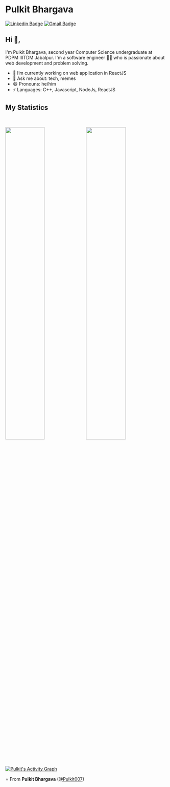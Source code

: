 # Pulkit Bhargava
[![Linkedin Badge](https://img.shields.io/badge/-pulkitbhargava-blue?style=flat-square&logo=Linkedin&logoColor=white&link=https://www.linkedin.com/in/pulkit077/)](https://www.linkedin.com/in/pulkit077/) [![Gmail Badge](https://img.shields.io/badge/-pulkitbhargava222@gmail.com-c14438?style=flat-square&logo=Gmail&logoColor=white&link=mailto:pulkitbhargava222@gmail.com)](mailto:pulkitbhargava222@gmail.com) 

## Hi 👋, 
I'm Pulkit Bhargava, second year Computer Science undergraduate at PDPM IIITDM Jabalpur. I'm a software engineer 👨‍💻 who is passionate about web development and problem solving.

- 🔭 I’m currently working on web application in ReactJS
- 💬 Ask me about: tech, memes
- 😄 Pronouns: he/him
-  ⚡ Languages: C++, Javascript, NodeJs, ReactJS

## My Statistics

<br/>
<p align="left">
  <img height="50%" width="49.5%" src="https://github-readme-stats.vercel.app/api?username=Pulkit007&show_icons=true&theme=gruvbox&hide_border=true" />
  <img height="50%" width="49.5%" src="https://github-readme-stats-eight-theta.vercel.app/api/top-langs/?username=Pulkit007&layout=compact&langs_count=8&theme=gruvbox&hide_border=true"/>
 </a>
</p>
<br>

[![Pulkit's Activity Graph](https://activity-graph.herokuapp.com/graph?username=Pulkit007&custom_title=Pulkit's%20Contribution%20Graph&theme=gruvbox&bg_color=282828&hide_border=true&line=d1a01f&point=c58545)](https://github.com/Pulkit007)


⭐️ From **Pulkit Bhargava** ([@Pulkit007](https://github.com/Pulkit007))
